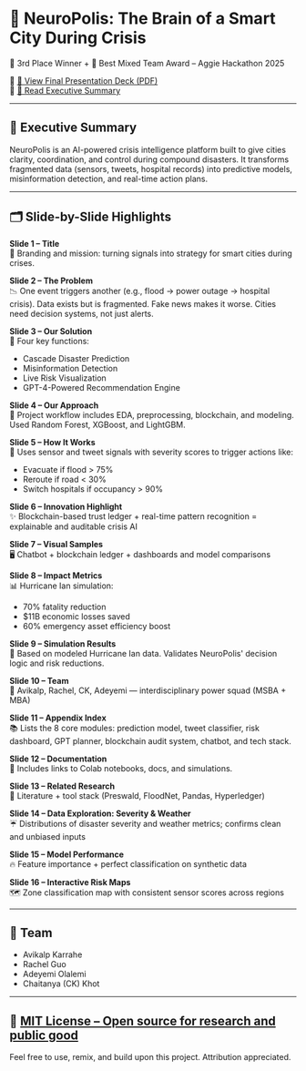 
# 🌆 NeuroPolis: The Brain of a Smart City During Crisis  
🥉 3rd Place Winner + 🧬 Best Mixed Team Award – Aggie Hackathon 2025

🔗 [📄 View Final Presentation Deck (PDF)](https://github.com/Avikalp-Karrahe/NeuroPolis/blob/main/Docs/Data%20Farmers%20-%20Neuropolis%20%20AggieHacks25.pdf)  
🔗 [🧠 Read Executive Summary](https://github.com/Avikalp-Karrahe/NeuroPolis/blob/main/Docs/NeuroPolis%20-%20Executive%20Summary.pdf)

---

## 🧠 Executive Summary

NeuroPolis is an AI-powered crisis intelligence platform built to give cities clarity, coordination, and control during compound disasters. It transforms fragmented data (sensors, tweets, hospital records) into predictive models, misinformation detection, and real-time action plans.

---

## 🗂️ Slide-by-Slide Highlights

**Slide 1 – Title**  
🧠 Branding and mission: turning signals into strategy for smart cities during crises.

**Slide 2 – The Problem**  
📉 One event triggers another (e.g., flood → power outage → hospital crisis). Data exists but is fragmented. Fake news makes it worse. Cities need decision systems, not just alerts.

**Slide 3 – Our Solution**  
🔧 Four key functions:  
- Cascade Disaster Prediction  
- Misinformation Detection  
- Live Risk Visualization  
- GPT-4-Powered Recommendation Engine

**Slide 4 – Our Approach**  
🧪 Project workflow includes EDA, preprocessing, blockchain, and modeling. Used Random Forest, XGBoost, and LightGBM.  

**Slide 5 – How It Works**  
🚨 Uses sensor and tweet signals with severity scores to trigger actions like:  
- Evacuate if flood > 75%  
- Reroute if road < 30%  
- Switch hospitals if occupancy > 90%

**Slide 6 – Innovation Highlight**  
✨ Blockchain-based trust ledger + real-time pattern recognition = explainable and auditable crisis AI

**Slide 7 – Visual Samples**  
🖥️ Chatbot + blockchain ledger + dashboards and model comparisons

**Slide 8 – Impact Metrics**  
📊 Hurricane Ian simulation:  
- 70% fatality reduction  
- $11B economic losses saved  
- 60% emergency asset efficiency boost

**Slide 9 – Simulation Results**  
📌 Based on modeled Hurricane Ian data. Validates NeuroPolis' decision logic and risk reductions.

**Slide 10 – Team**  
👥 Avikalp, Rachel, CK, Adeyemi — interdisciplinary power squad (MSBA + MBA)

**Slide 11 – Appendix Index**  
📚 Lists the 8 core modules: prediction model, tweet classifier, risk dashboard, GPT planner, blockchain audit system, chatbot, and tech stack.

**Slide 12 – Documentation**  
📎 Includes links to Colab notebooks, docs, and simulations.

**Slide 13 – Related Research**  
🧠 Literature + tool stack (Preswald, FloodNet, Pandas, Hyperledger)

**Slide 14 – Data Exploration: Severity & Weather**  
☔ Distributions of disaster severity and weather metrics; confirms clean and unbiased inputs

**Slide 15 – Model Performance**  
🔥 Feature importance + perfect classification on synthetic data

**Slide 16 – Interactive Risk Maps**  
🗺️ Zone classification map with consistent sensor scores across regions

---

## 👥 Team

- Avikalp Karrahe  
- Rachel Guo  
- Adeyemi Olalemi  
- Chaitanya (CK) Khot

---

## 📜 [MIT License – Open source for research and public good](LICENSE)  
Feel free to use, remix, and build upon this project. Attribution appreciated.
